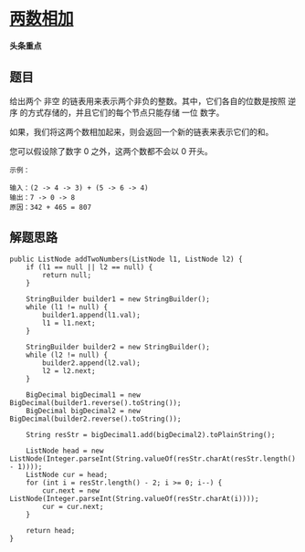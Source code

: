 # [两数相加](https://leetcode-cn.com/explore/interview/card/bytedance/244/linked-list-and-tree/1022/)

**头条重点**

## 题目

给出两个 非空 的链表用来表示两个非负的整数。其中，它们各自的位数是按照 逆序 的方式存储的，并且它们的每个节点只能存储 一位 数字。

如果，我们将这两个数相加起来，则会返回一个新的链表来表示它们的和。

您可以假设除了数字 0 之外，这两个数都不会以 0 开头。

```
示例：

输入：(2 -> 4 -> 3) + (5 -> 6 -> 4)
输出：7 -> 0 -> 8
原因：342 + 465 = 807
```

## 解题思路

```
public ListNode addTwoNumbers(ListNode l1, ListNode l2) {
    if (l1 == null || l2 == null) {
        return null;
    }

    StringBuilder builder1 = new StringBuilder();
    while (l1 != null) {
        builder1.append(l1.val);
        l1 = l1.next;
    }

    StringBuilder builder2 = new StringBuilder();
    while (l2 != null) {
        builder2.append(l2.val);
        l2 = l2.next;
    }

    BigDecimal bigDecimal1 = new BigDecimal(builder1.reverse().toString());
    BigDecimal bigDecimal2 = new BigDecimal(builder2.reverse().toString());

    String resStr = bigDecimal1.add(bigDecimal2).toPlainString();

    ListNode head = new ListNode(Integer.parseInt(String.valueOf(resStr.charAt(resStr.length() - 1))));
    ListNode cur = head;
    for (int i = resStr.length() - 2; i >= 0; i--) {
        cur.next = new ListNode(Integer.parseInt(String.valueOf(resStr.charAt(i))));
        cur = cur.next;
    }

    return head;
}
```
